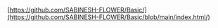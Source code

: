 [https://github.com/SABINESH-FLOWER/Basic/](https://github.com/SABINESH-FLOWER/Basic/blob/main/index.html/)
